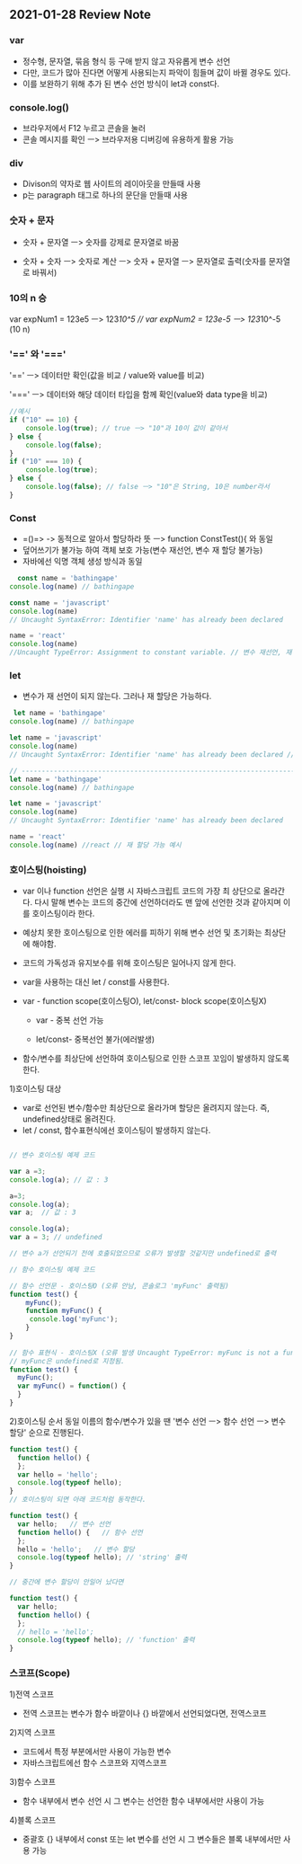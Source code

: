 ## 2021-01-28 Review Note

### var 

- 정수형, 문자열, 묶음 형식 등 구애 받지 않고 자유롭게 변수 선언
- 다만, 코드가 많아 진다면 어떻게 사용되는지 파악이 힘들며 값이 바뀔 경우도 있다.
- 이를 보완하기 위해 추가 된 변수 선언 방식이 let과 const다.

### console.log()

- 브라우저에서 F12 누르고 콘솔을 눌러
- 콘솔 메시지를 확인 ㅡ> 브라우저용 디버깅에 유용하게 활용 가능

### div

- Divison의 약자로 웹 사이트의 레이아웃을 만들때 사용
- p는 paragraph 태그로 하나의 문단을 만들때 사용

### 숫자 + 문자

* 숫자 + 문자열 ㅡ> 숫자를 강제로 문자열로 바꿈

* 숫자 + 숫자 ㅡ> 숫자로 계산 ㅡ> 숫자 + 문자열 ㅡ> 문자열로 출력(숫자를 문자열로 바꿔서)

### 10의 n 승

var expNum1 = 123e5 ㅡ> 123*10^5 // var expNum2 = 123e-5 ㅡ> 123*10^-5 (10 n)

### '==' 와 '==='

'==' ㅡ> 데이터만 확인(값을 비교 / value와 value를 비교)

'===' ㅡ> 데이터와 해당 데이터 타입을 함께 확인(value와 data type을 비교)

```js
//예시
if ("10" == 10) {
    console.log(true); // true ㅡ> "10"과 10이 값이 같아서
} else {
    console.log(false);
}
if ("10" === 10) {
    console.log(true);
} else {
    console.log(false); // false ㅡ> "10"은 String, 10은 number라서
}
```

### Const

* =()=> -> 동적으로 알아서 할당하라 뜻 ㅡ> function ConstTest(){ 와 동일
* 덮어쓰기가 불가능 하여 객체 보호 가능(변수 재선언, 변수 재 할당 불가능)
* 자바에선 익명 객체 생성 방식과 동일

```js
  const name = 'bathingape'
console.log(name) // bathingape

const name = 'javascript'
console.log(name)
// Uncaught SyntaxError: Identifier 'name' has already been declared

name = 'react'
console.log(name)
//Uncaught TypeError: Assignment to constant variable. // 변수 재선언, 재할당 모두 불가 예시 
```

### let
- 변수가 재 선언이 되지 않는다. 그러나 재 할당은 가능하다.
```js
 let name = 'bathingape'
console.log(name) // bathingape

let name = 'javascript'
console.log(name)
// Uncaught SyntaxError: Identifier 'name' has already been declared // 재 선언 예시

// --------------------------------------------------------------------------
let name = 'bathingape'
console.log(name) // bathingape

let name = 'javascript'
console.log(name)
// Uncaught SyntaxError: Identifier 'name' has already been declared

name = 'react'
console.log(name) //react // 재 할당 가능 예시

```

### 호이스팅(hoisting)
- var 이나 function 선언은 실행 시 자바스크립트 코드의 가장 최 상단으로 올라간다.
  다시 말해 변수는 코드의 중간에 선언하더라도 맨 앞에 선언한 것과 같아지며 이를 호이스팅이라 한다.


- 예상치 못한 호이스팅으로 인한 에러를 피하기 위해 변수 선언 및 초기화는 최상단에 해야함.


- 코드의 가독성과 유지보수를 위해 호이스팅은 일어나지 않게 한다.


- var을 사용하는 대신 let / const를 사용한다.


- var - function scope(호이스팅O), 
  let/const- block scope(호이스팅X)
 
 
  - var - 중복 선언 가능 
 
 
  - let/const- 중복선언 불가(에러발생)
  

 - 함수/변수를 최상단에 선언하여 호이스팅으로 인한 스코프 꼬임이 발생하지 않도록 한다.

1)호이스팅 대상
- var로 선언된 변수/함수만 최상단으로 올라가며 할당은 올려지지 않는다. 즉, undefined상태로 올려진다.
- let / const, 함수표현식에선 호이스팅이 발생하지 않는다.

```js

// 변수 호이스팅 예제 코드

var a =3;
console.log(a); // 값 : 3

a=3;
console.log(a);
var a;  // 값 : 3

console.log(a); 
var a = 3; // undefined

// 변수 a가 선언되기 전에 호출되었으므로 오류가 발생할 것같지만 undefined로 출력

// 함수 호이스팅 예제 코드

// 함수 선언문 - 호이스팅O (오류 안남, 콘솔로그 'myFunc' 출력됨)
function test() {
    myFunc();
    function myFunc() { 
     console.log('myFunc');
    }
}   
 
// 함수 표현식 - 호이스팅X (오류 발생 Uncaught TypeError: myFunc is not a function)  
// myFunc은 undefined로 지정됨.  
function test() {  
  myFunc();  
  var myFunc() = function() {  
  }  
}
```

2)호이스팅 순서
동일 이름의 함수/변수가 있을 땐 '변수 선언 ㅡ> 함수 선언 ㅡ> 변수 할당' 순으로 진행된다.

```js
function test() {  
  function hello() {  
  };  
  var hello = 'hello';  
  console.log(typeof hello);  
}
// 호이스팅이 되면 아래 코드처럼 동작한다.

function test() {  
  var hello;   // 변수 선언
  function hello() {   // 함수 선언
  };  
  hello = 'hello';   // 변수 할당
  console.log(typeof hello); // 'string' 출력  
}

// 중간에 변수 할당이 안일어 났다면

function test() {  
  var hello;  
  function hello() {  
  };  
  // hello = 'hello';  
  console.log(typeof hello); // 'function' 출력  
}
```

### 스코프(Scope)

1)전역 스코프
- 전역 스코프는 변수가 함수 바깥이나 {} 바깥에서 선언되었다면, 전역스코프

2)지역 스코프
- 코드에서 특정 부분에서만 사용이 가능한 변수
- 자바스크립트에선 함수 스코프와 지역스코프

3)함수 스코프 
- 함수 내부에서 변수 선언 시 그 변수는 선언한 함수 내부에서만 사용이 가능

4)블록 스코프
- 중괄호 {} 내부에서 const 또는 let 변수를 선언 시 그 변수들은 블록 내부에서만 사용 가능


